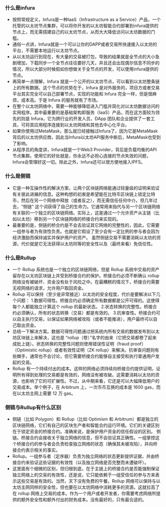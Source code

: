 ### 什么是infura
* 按照常规定义，Infura是一种IaaS（Infrastructure as a Service）产品，一个托管的以太坊节点集群，可以将你开发的以太坊智能合约部署到infura提供的节点上，而无需搭建自己的以太坊节点，从而大大降低访问以太坊数据的门槛。
* 通俗一点讲，Infura就是一个可以让你的DAPP或者交易所快速接入以太坊的平台，不需要本地运行以太坊节点。
* 从以太坊运行到现在，有大量的交易被打包，导致的结果就是全节点的大小急剧增加，下载同步一个全节点往往要好几天，并且还会出现偶尔信息不同步的情况，所以大部分时候假如你想做关于全节点的开发，可以使用infura提供的节点。
* 再简单一点理解，Infura 就是一个公开的以太坊节点，可以看到以太坊整条链上的所有数据。这个节点的优势在于，Infura 是对外服务的，项目方或者交易平台其实完全可以自己部署节点，实现的功能和 Infura 完全一样，但是很麻烦，成本高。于是 Infura 的服务就有了市场。
* 在整个以太坊网络中，需要一种能够降低进入门槛并简化对以太坊数据访问的实用程序。其中最重要的是基础架构即服务（IaaS）产品，而在这方面较为领先的则是 Infura，它为跨行业的开发人员，DApp 团队和企业提供了一套工具，可将其应用程序连接到以太坊网络和其他去中心化平台。
* 如果你使用过MetaMask，那么就已经接触过Infura了，因为它是MetaMask背后的以太坊供应商，因此当Infura以太坊API服务中断后，MetaMask也受到了影响。
* 从程序员的角度讲，Infura就是一个Web3 Provider，背后是负载均衡的API节点集群。使用它的好处就是，你永远不必担心连接的节点失效的问题，Infura会管理好这一切。除此之外，Infura还可以很方便地接入IPFS。
### 什么是侧链
* 它是一种互操作性的解决方案，让两个区块链网络能通过轻量级的证明来验证有关彼此进展的信息。这种构想的初衷是希望能在比特币区块链上锁定比特币，然后在另一个网络中释放（或者反之），而无需信任任何中介。但几年过去，“侧链” 这个词获得了自己的生命力。它通常用来指代与另一个区块链网络有关联的一个独立的区块链网络。实际上，这是通过一个允许资产从主链（比如以太坊）移到另一个区块链网络的桥接合约来实现的。
* 最重要的是，侧链的桥合约是不会去验证其它网络的完整性的，因此，它需要一组参与者为有效性负责。也就是它假设了至少会有一定比例的参与者会因为经济激励而保持诚实并保护用户的资产。
虽然侧链交易不需要消耗以太坊的资源，代价就是它无法获得以太坊同等的安全性以及（最终来看）免信任性。
### 什么是Rullup
* 一个 Rollup 系统也是一个独立的区块链网络，但是 Rollup 系统中交易的资产留存在以太坊区块链上并受到桥接合约的保护。桥接合约必须不断确认 rollup 网络没有被破坏、资金没有处于风险之中。在最糟糕的情况下，桥接合约需要无视网络的请求，允许用户取回资金。
* Rollup 可以保持（至少是非常接近）以太坊的安全程度，代价是要解决以下几个问题：
1.数据可得性。桥接合约必须确定所有数据都是公开可得的。这使得每个人都能独立计算这个 rollup 的最新状态。
2.状态转换的完整性。桥接合约必须确认，所有的状态转换（交易）都是有效的。
3.抗审查性。桥接合约可以自主执行交易，以保证如果网络被攻陷（或者不能推进），用户最终可以自己取出资金。
* 总结一下解决方案。数据可得性问题通过把系统内所有交易的数据发布到以太坊区块链上来解决，这也是 “rollup（卷）”名字的由来（它把交易都卷了起来成批上链）。状态转换的完整性问题则使用错误性证明（fraud proof）（Optimistic rollup）或者有效性证明（ZK rollup）来解决。抗审查问题则有些棘手，通常也不会讨论，但它需要桥接合约能够自主接受和执行普通用户发起的交易。
* Rollup 有一个持续付出的成本。这样的网络必须持续向桥接合约提供证明，证明所有得到处理的交易都是有效的，网络没有被攻破。这需要消耗以太坊的资源，也影响了它的可扩展性。不过，从中期来看，它还是可以大幅降低用户的交易成本。举个例子，在 Arbitrum 上，一次币币互换的成本是 1600 gas，而在以太坊主网上需要 12 万 gas。

### 侧链与Rullup有什么区别
* 侧链（比如 Polygon）和 Rollup（比如 Optimism 和 Arbitrum）都是独立的区块链网络，它们有自己的区块生产者和智能合约运行环境。它们的关键区别在于锁定资金的桥接合约。准确来说，是保护用户资金的信任假设的区别。
侧链。桥接合约会接收关于独立网络的信息，但不会验证其正确性。一组掌控这个桥接合约的参与者会负责检查独立网络的状态（确保其未被攻陷），并向桥接合约表示相关的事实。
* Rollup。一组参与者（定序器）负责为独立网络的状态更新提供证据，并由桥接合约来验证这些证据的有效性（以及独立网络是否完整而未遭破坏）。
* 这里面有个细微的区别，但归根到底，在于主链上的桥接合约是否能强制保证独立网络上的交易的有效性，还是说，它只能依赖于一组受信任的参与方来表示这些交易是有效的。当然，天下没有免费的午餐。Rollup 网络可以保持与以太坊主网同样的安全性，但也要在以太坊网络中消耗更多的资源。这就拉高了在 rollup 网络上交易的成本。作为一个用户或者开发者，你需要考虑网络所提供的额外安全性和额外付出的财务成本。没有最好的，只有最合适的。
  
